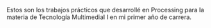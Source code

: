 Estos son los trabajos prácticos que desarrollé en Processing para la materia de Tecnología Multimedial I en mi primer año de carrera.
